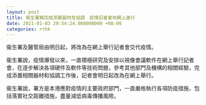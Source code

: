 ```yaml
---
layout: post
title: 衛生署稱完成添置器材及協調　疫情記者會改網上進行
date: 2021-01-03 20:54:24.000000000 +08:00
categories: rthk
---
```


衞生署及醫管局由明日起，將改為在網上舉行記者會交代疫情。

衞生署說，疫情爆發以來，一直積極研究及安排以視像會議軟件在網上舉行記者會，在逐步解決各項硬件及軟件等技術問題，參考其他部門及機構的相關經驗，完成添置相關器材和協調工作後，記者會明日起改為在網上舉行。

衞生署說，署方是本港應對疫情的主要政府部門，一直嚴格執行各項防疫措施，包括落實社交距離措施，盡量減低病毒傳播風險。

